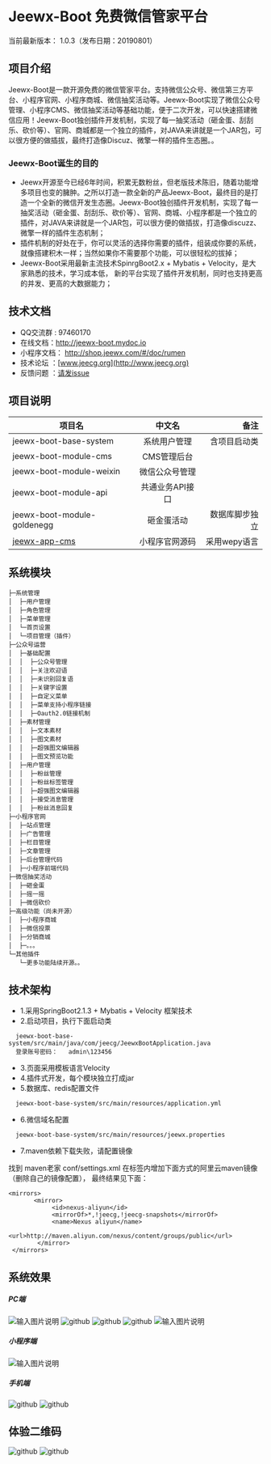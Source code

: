Jeewx-Boot  免费微信管家平台
==========

当前最新版本： 1.0.3（发布日期：20190801）

项目介绍
-----------------------------------
Jeewx-Boot是一款开源免费的微信管家平台。支持微信公众号、微信第三方平台、小程序官网、小程序商城、微信抽奖活动等。Jeewx-Boot实现了微信公众号管理、小程序CMS、微信抽奖活动等基础功能，便于二次开发，可以快速搭建微信应用！Jeewx-Boot独创插件开发机制，实现了每一抽奖活动（砸金蛋、刮刮乐、砍价等）、官网、商城都是一个独立的插件，对JAVA来讲就是一个JAR包，可以很方便的做插拔，最终打造像Discuz、微擎一样的插件生态圈。。

### Jeewx-Boot诞生的目的
-   Jeewx开源至今已经6年时间，积累无数粉丝，但老版技术陈旧，随着功能增多项目也变的臃肿。之所以打造一款全新的产品Jeewx-Boot，最终目的是打造一个全新的微信开发生态圈。Jeewx-Boot独创插件开发机制，实现了每一抽奖活动（砸金蛋、刮刮乐、砍价等）、官网、商城、小程序都是一个独立的插件，对JAVA来讲就是一个JAR包，可以很方便的做插拔，打造像discuzz、微擎一样的插件生态机制；
 -  插件机制的好处在于，你可以灵活的选择你需要的插件，组装成你要的系统，就像搭建积木一样；当然如果你不需要那个功能，可以很轻松的拔掉；
 -  Jeewx-Boot采用最新主流技术SpinrgBoot2.x + Mybatis + Velocity，是大家熟悉的技术，学习成本低， 新的平台实现了插件开发机制，同时也支持更高的并发、更高的大数据能力；
 

技术文档
-----------------------------------

* QQ交流群 : 97460170
* 在线文档：http://jeewx-boot.mydoc.io
* 小程序文档： http://shop.jeewx.com/#/doc/rumen
* 技术论坛 ：[www.jeecg.org](http://www.jeecg.org)
* 反馈问题 ：[请发issue](https://github.com/zhangdaiscott/jeewx-boot/issues/new)

项目说明
-----------------------------------

| 项目名   |      中文名      |  备注 |
|----------|:-------------:|------:|
| jeewx-boot-base-system |  系统用户管理 | 含项目启动类 |
| jeewx-boot-module-cms |    CMS管理后台   |    |
| jeewx-boot-module-weixin | 微信公众号管理 |     |	 
| jeewx-boot-module-api | 共通业务API接口 |     |	
| jeewx-boot-module-goldenegg | 砸金蛋活动 |  数据库脚步独立   |	
| [jeewx-app-cms](https://github.com/zhangdaiscott/jeewx-app-cms) | 小程序官网源码 |    采用wepy语言 | 

	  
系统模块
-----------------------------------

```
├─系统管理
│  ├─用户管理
│  ├─角色管理
│  ├─菜单管理
│  └─首页设置
│  └─项目管理（插件）
├─公众号运营
│  ├─基础配置
│  │  ├─公众号管理
│  │  ├─关注欢迎语
│  │  ├─未识别回复语
│  │  ├─关键字设置
│  │  ├─自定义菜单
│  │  ├─菜单支持小程序链接
│  │  ├─Oauth2.0链接机制
│  ├─素材管理
│  │  ├─文本素材
│  │  ├─图文素材
│  │  ├─超强图文编辑器
│  │  ├─图文预览功能
│  ├─用户管理
│  │  ├─粉丝管理
│  │  ├─粉丝标签管理
│  │  ├─超强图文编辑器
│  │  ├─接受消息管理
│  │  ├─粉丝消息回复
├─小程序官网
│  ├─站点管理
│  ├─广告管理
│  ├─栏目管理
│  ├─文章管理
│  ├─后台管理代码
│  ├─小程序前端代码
├─微信抽奖活动
│  ├─砸金蛋
│  ├─摇一摇
│  ├─微信砍价
├─高级功能（尚未开源）
│  ├─小程序商城
│  ├─微信投票
│  ├─分销商城
│  ├─。。。
└─其他插件
   └─更多功能陆续开源。。
```






	  	  
	  
技术架构
-----------------------------------

- 1.采用SpringBoot2.1.3 + Mybatis + Velocity 框架技术
- 2.启动项目，执行下面启动类
```
  jeewx-boot-base-system/src/main/java/com/jeecg/JeewxBootApplication.java
  登录账号密码：   admin\123456
```
- 3.页面采用模板语言Velocity
- 4.插件式开发，每个模块独立打成jar
- 5.数据库、redis配置文件
```
  jeewx-boot-base-system/src/main/resources/application.yml
```
- 6.微信域名配置
```
  jeewx-boot-base-system/src/main/resources/jeewx.properties
```
- 7.maven依赖下载失败，请配置镜像

找到 maven老家 conf/settings.xml
在<mirrors>标签内增加下面方式的阿里云maven镜像（删除自己的镜像配置）， 最终结果见下面：
```
<mirrors>
       <mirror>
            <id>nexus-aliyun</id>
            <mirrorOf>*,!jeecg,!jeecg-snapshots</mirrorOf>
            <name>Nexus aliyun</name>
            <url>http://maven.aliyun.com/nexus/content/groups/public</url>
        </mirror> 
 </mirrors>
```



系统效果
----

##### PC端
![输入图片说明](https://static.oschina.net/uploads/img/201907/15141922_GIP8.png "在这里输入图片标题")
![github](https://static.oschina.net/uploads/img/201808/13105211_AVY4.png "jeecg")
![github](https://static.oschina.net/uploads/img/201808/11172049_s7hH.png "jeecg")
![github](https://static.oschina.net/uploads/img/201808/11153109_73Aj.png "jeecg")
![输入图片说明](https://static.oschina.net/uploads/img/201907/15144608_1zcZ.png "在这里输入图片标题")


##### 小程序端
![输入图片说明](https://static.oschina.net/uploads/img/201907/15143215_Km1G.jpg "在这里输入图片标题")


##### 手机端

![github](https://static.oschina.net/uploads/img/201808/13105211_lMFh.jpg "jeecg")
![github](https://static.oschina.net/uploads/img/201808/11195358_bi9e.png "jeecg")




体验二维码
-----------------------------------
![github](https://static.oschina.net/uploads/img/201907/13101120_zUgL.jpg "jeewx521")
![github](https://static.oschina.net/uploads/img/201907/13100959_naiO.jpg "jeewx521")

